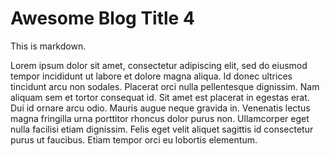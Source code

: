# Awesome Blog Title 4

This is markdown.

Lorem ipsum dolor sit amet, consectetur adipiscing elit, sed do eiusmod tempor incididunt ut labore et dolore magna aliqua. Id donec ultrices tincidunt arcu non sodales. Placerat orci nulla pellentesque dignissim. Nam aliquam sem et tortor consequat id. Sit amet est placerat in egestas erat. Dui id ornare arcu odio. Mauris augue neque gravida in. Venenatis lectus magna fringilla urna porttitor rhoncus dolor purus non. Ullamcorper eget nulla facilisi etiam dignissim. Felis eget velit aliquet sagittis id consectetur purus ut faucibus. Etiam tempor orci eu lobortis elementum.